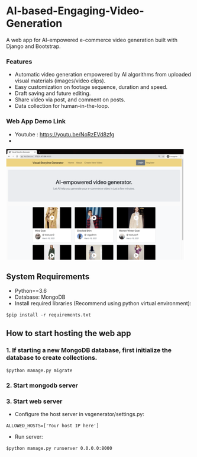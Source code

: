 # AI-based-Engaging-Video-Generation
A web app for AI-empowered e-commerce video generation built with Django and Bootstrap.



### Features
+ Automatic video generation empowered by AI algorithms from uploaded visual materials (images/video clips).
+ Easy customization on footage sequence, duration and speed.
+ Draft saving and future editing.
+ Share video via post, and comment on posts.
+ Data collection for human-in-the-loop.

### Web App Demo Link
+ Youtube : https://youtu.be/NoRzEVd8zfg
+ 
<img src="https://github.com/jinghann/AI-based-Engaging-Video-Generation/blob/master/Images/Home-Page.png" height="300px"></img>

## System Requirements
+ Python==3.6
+ Database: MongoDB
+ Install required libraries (Recommend using python virtual environment):
```
$pip install -r requirements.txt
```


## How to start hosting the web app
### 1. If starting a new MongoDB database, first initialize the database to create collections.
```$python manage.py makemigrations
$python manage.py migrate
```
### 2. Start mongodb server

### 3. Start web server
+ Configure the host server in vsgenerator/settings.py:
```
ALLOWED_HOSTS=['Your host IP here']
```
+ Run server:
```
$python manage.py runserver 0.0.0.0:8000
```
